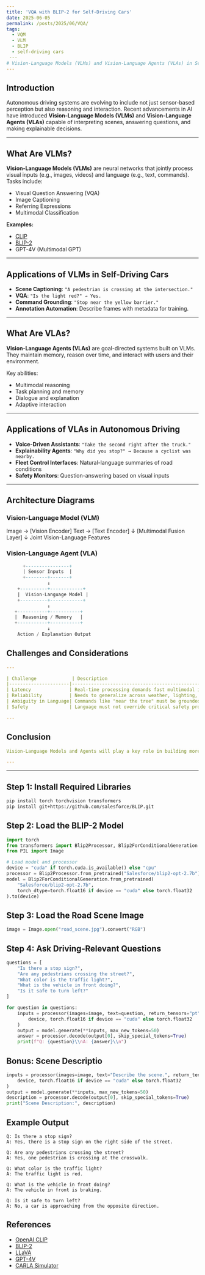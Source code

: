 ```yaml
---
title: 'VQA with BLIP-2 for Self-Driving Cars'
date: 2025-06-05
permalink: /posts/2025/06/VQA/
tags:
  - VQM
  - VLM
  - BLIP
  - self-driving cars
 ---
# Vision-Language Models (VLMs) and Vision-Language Agents (VLAs) in Self-Driving Cars
---
```


## Introduction

Autonomous driving systems are evolving to include not just sensor-based perception but also reasoning and interaction. Recent advancements in AI have introduced **Vision-Language Models (VLMs)** and **Vision-Language Agents (VLAs)** capable of interpreting scenes, answering questions, and making explainable decisions.

---

## What Are VLMs?

**Vision-Language Models (VLMs)** are neural networks that jointly process visual inputs (e.g., images, videos) and language (e.g., text, commands). Tasks include:

- Visual Question Answering (VQA)
- Image Captioning
- Referring Expressions
- Multimodal Classification

**Examples:**
- [CLIP](https://github.com/openai/CLIP)
- [BLIP-2](https://github.com/salesforce/BLIP)
- GPT-4V (Multimodal GPT)

---

## Applications of VLMs in Self-Driving Cars

- **Scene Captioning**: `"A pedestrian is crossing at the intersection."`
- **VQA**: `"Is the light red?" → Yes.`
- **Command Grounding**: `"Stop near the yellow barrier."`
- **Annotation Automation**: Describe frames with metadata for training.

---

## What Are VLAs?

**Vision-Language Agents (VLAs)** are goal-directed systems built on VLMs. They maintain memory, reason over time, and interact with users and their environment.

Key abilities:
- Multimodal reasoning
- Task planning and memory
- Dialogue and explanation
- Adaptive interaction

---

## Applications of VLAs in Autonomous Driving

- **Voice-Driven Assistants**: `"Take the second right after the truck."`
- **Explainability Agents**: `"Why did you stop?" → Because a cyclist was nearby.`
- **Fleet Control Interfaces**: Natural-language summaries of road conditions
- **Safety Monitors**: Question-answering based on visual inputs

---

##  Architecture Diagrams

### Vision-Language Model (VLM)

Image → [Vision Encoder]
Text → [Text Encoder]
↓
[Multimodal Fusion Layer]
↓
Joint Vision-Language Features


### Vision-Language Agent (VLA)
```sql
      +----------------+
      | Sensor Inputs  |
      +--------+-------+
               ↓
    +----------+------------+
    |  Vision-Language Model |
    +----------+------------+
               ↓
   +-----------+-----------+
   |  Reasoning / Memory   |
   +-----------+-----------+
               ↓
    Action / Explanation Output
```
## Challenges and Considerations
```yaml
---

| Challenge             | Description                                               |
|----------------------|-----------------------------------------------------------|
| Latency              | Real-time processing demands fast multimodal inference    |
| Reliability          | Needs to generalize across weather, lighting, and events  |
| Ambiguity in Language| Commands like "near the tree" must be grounded accurately |
| Safety               | Language must not override critical safety protocols      |

---
```
## Conclusion
```yaml
Vision-Language Models and Agents will play a key role in building more interpretable, flexible, and human-friendly autonomous vehicles. They enable natural-language interaction, richer scene understanding, and transparent decision-making in real time.

---
```

---

## Step 1: Install Required Libraries

```bash
pip install torch torchvision transformers
pip install git+https://github.com/salesforce/BLIP.git
```
## Step 2: Load the BLIP-2 Model
```python
import torch
from transformers import Blip2Processor, Blip2ForConditionalGeneration
from PIL import Image

# Load model and processor
device = "cuda" if torch.cuda.is_available() else "cpu"
processor = Blip2Processor.from_pretrained("Salesforce/blip2-opt-2.7b")
model = Blip2ForConditionalGeneration.from_pretrained(
    "Salesforce/blip2-opt-2.7b",
    torch_dtype=torch.float16 if device == "cuda" else torch.float32
).to(device)
```
## Step 3: Load the Road Scene Image
```python
image = Image.open("road_scene.jpg").convert("RGB")
```
## Step 4: Ask Driving-Relevant Questions
```python
questions = [
    "Is there a stop sign?",
    "Are any pedestrians crossing the street?",
    "What color is the traffic light?",
    "What is the vehicle in front doing?",
    "Is it safe to turn left?"
]

for question in questions:
    inputs = processor(images=image, text=question, return_tensors="pt").to(
        device, torch.float16 if device == "cuda" else torch.float32
    )
    output = model.generate(**inputs, max_new_tokens=50)
    answer = processor.decode(output[0], skip_special_tokens=True)
    print(f"Q: {question}\\nA: {answer}\\n")
```
## Bonus: Scene Descriptio
```python
inputs = processor(images=image, text="Describe the scene.", return_tensors="pt").to(
    device, torch.float16 if device == "cuda" else torch.float32
)
output = model.generate(**inputs, max_new_tokens=50)
description = processor.decode(output[0], skip_special_tokens=True)
print("Scene Description:", description)
```
## Example Output
```vbnet
Q: Is there a stop sign?
A: Yes, there is a stop sign on the right side of the street.

Q: Are any pedestrians crossing the street?
A: Yes, one pedestrian is crossing at the crosswalk.

Q: What color is the traffic light?
A: The traffic light is red.

Q: What is the vehicle in front doing?
A: The vehicle in front is braking.

Q: Is it safe to turn left?
A: No, a car is approaching from the opposite direction.

```
## References

- [OpenAI CLIP](https://github.com/openai/CLIP)
- [BLIP-2](https://github.com/salesforce/BLIP)
- [LLaVA](https://github.com/haotian-liu/LLaVA)
- [GPT-4V](https://openai.com/gpt-4)
- [CARLA Simulator](http://carla.org/)
